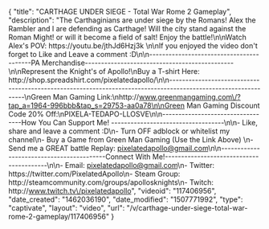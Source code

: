 {
    "title": "CARTHAGE UNDER SIEGE - Total War Rome 2 Gameplay",
    "description": "The Carthaginians are under siege by the Romans!  Alex the Rambler and I are defending as Carthage!  Will the city stand against the Roman Might!  or will it become a field of salt!  Enjoy the battle!\n\nWatch Alex's POV: https:\/\/youtu.be\/jthJd6Hzj3k \n\nIf you enjoyed the video don't forget to Like and Leave a comment :D\n\n-----------------------------------------PA Merchandise----------------------------------------------\n\nRepresent the Knight's of Apollo!\nBuy a T-shirt Here: http:\/\/shop.spreadshirt.com\/pixelatedapollo\/\n\n---------------------------------------------------------------------------------------------------------------\nGreen Man Gaming Link:\nhttp:\/\/www.greenmangaming.com\/?tap_a=1964-996bbb&tap_s=29753-aa0a78\n\nGreen Man Gaming Discount Code 20% Off:\nPIXELA-TEDAPO-LLOSVE\n\n----------------------------------How You Can Support Me! -----------------------------------\n\n- Like, share and leave a comment :D\n- Turn OFF adblock or whitelist my channel\n- Buy a Game from Green Man Gaming (Use the Link Above) \n- Send me a GREAT battle Replay: pixelatedapollo@gmail.com\n\n------------------------------------------Connect With Me!-----------------------------------------\n\n- Email: pixelatedapollo@gmail.com\n- Twitter: https:\/\/twitter.com\/PixelatedApollo\n- Steam Group:  http:\/\/steamcommunity.com\/groups\/apollosknights\n- Twitch: http:\/\/www.twitch.tv\/pixelatedapollo",
    "videoid": "117406956",
    "date_created": "1462036190",
    "date_modified": "1507771992",
    "type": "captivate",
    "layout": "video",
    "url": "\/v\/carthage-under-siege-total-war-rome-2-gameplay\/117406956"
}